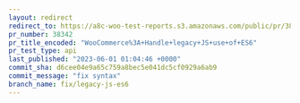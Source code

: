 ```yaml
---
layout: redirect
redirect_to: https://a8c-woo-test-reports.s3.amazonaws.com/public/pr/38342/api/index.html
pr_number: 38342
pr_title_encoded: "WooCommerce%3A+Handle+legacy+JS+use+of+ES6"
pr_test_type: api
last_published: "2023-06-01 01:04:46 +0000"
commit_sha: d6cee04e9a65c759a8bec5e041dc5cf0929a6ab9
commit_message: "fix syntax"
branch_name: fix/legacy-js-es6
---
```

